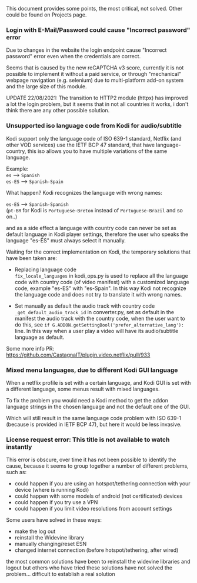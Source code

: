 This document provides some points, the most critical, not solved. Other could be found on Projects page.

### Login with E-Mail/Password could cause "Incorrect password" error

Due to changes in the website the login endpoint cause "Incorrect password" error even when the credentials are correct.

Seems that is caused by the new reCAPTCHA v3 score, currently it is not possible to implement it without a paid service,
or through "mechanical" webpage navigation (e.g. selenium) due to multi-platform add-on system and the large size of this module.

UPDATE 22/08/2021:
The transition to HTTP2 module (httpx) has improved a lot the login problem, but it seems that in not all countries it works, i don't think there are any other possible solution.

### Unsupported iso language code from Kodi for audio/subtitle

Kodi support only the language code of ISO 639-1 standard,
Netflix (and other VOD services) use the IETF BCP 47 standard, that have language-country,
this iso allows you to have multiple variations of the same language.

Example:<br/>
`es` --> `Spanish`<br/>
`es-ES` --> `Spanish-Spain`

What happen? Kodi recognizes the language with wrong names:

`es-ES` --> `Spanish-Spanish`<br/>
(`pt-BR` for Kodi is `Portuguese-Breton` instead of `Portuguese-Brazil` and so on..)

and as a side effect a language with country code can never be set as default language in Kodi player settings,
therefore the user who speaks the language "es-ES" must always select it manually.

Waiting for the correct implementation on Kodi, the temporary solutions that have been taken are:

- Replacing language code<br/>
`fix_locale_languages` in kodi_ops.py is used to replace all the language code with country code (of video manifest) with a customized language code, example "es-ES" with "es-Spain". In this way Kodi not recognize the language code and does not try to translate it with wrong names.

- Set manually as default the audio track with country code<br/>
`_get_default_audio_track_id` in converter.py, set as default in the manifest the audio track with the country code, when the user want to do this, see `if G.ADDON.getSettingBool('prefer_alternative_lang'):` line. In this way when a user play a video will have its audio/subtitle language as default.

Some more info PR: https://github.com/CastagnaIT/plugin.video.netflix/pull/933

### Mixed menu languages, due to different Kodi GUI language

When a netflix profile is set with a certain language, and Kodi GUI is set with a different language, some menus result with mixed languages.

To fix the problem you would need a Kodi method to get the addon language strings in the chosen language and not the default one of the GUI.

Which will still result in the same language code problem with ISO 639-1 (because is provided in IETF BCP 47),
but here it would be less invasive.

### License request error: This title is not available to watch instantly

This error is obscure, over time it has not been possible to identify the cause, because it seems to group together a number of different problems, such as:

- could happen if you are using an hotspot/tethering connection with your device (where is running Kodi)
- could happen with some models of android (not certificated) devices
- could happen if you try use a VPN
- could happen if you limit video resolutions from account settings

Some users have solved in these ways:
- make the log out
- reinstall the Widevine library
- manually changing/reset ESN
- changed internet connection (before hotspot/tethering, after wired)

the most common solutions have been to reinstall the widevine libraries and logout
but others who have tried these solutions have not solved the problem...
difficult to establish a real solution